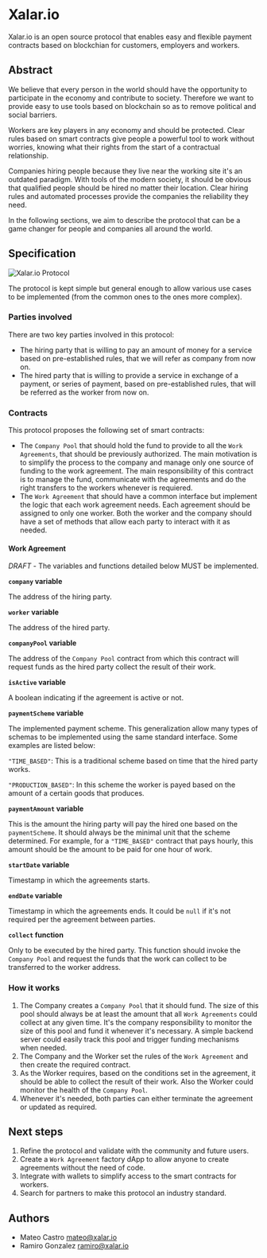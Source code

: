 # Xalar.io

Xalar.io is an open source protocol that enables easy and flexible payment contracts based on blockchian for customers, employers and workers.

## Abstract
We believe that every person in the world should have the opportunity to participate in the economy and contribute to society. Therefore we want to provide easy to use tools based on blockchain so as to remove political and social barriers.

Workers are key players in any economy and should be protected. Clear rules based on smart contracts give people a powerful tool to work without worries, knowing what their rights from the start of a contractual relationship.

Companies hiring people because they live near the working site it's an outdated paradigm. With tools of the modern society, it should be obvious that qualified people should be hired no matter their location. Clear hiring rules and automated processes provide the companies the reliability they need.

In the following sections, we aim to describe the protocol that can be a game changer for people and companies all around the world.

## Specification
![Xalar.io Protocol](https://res.cloudinary.com/vonpix-srl/image/upload/v1569770396/Alternativas_protocolo_o3y6hh.png "Protocol")

The protocol is kept simple but general enough to allow various use cases to be implemented (from the common ones to the ones more complex).

### Parties involved
There are two key parties involved in this protocol:
 - The hiring party that is willing to pay an amount of money for a service based on pre-established rules, that we will refer as company from now on.
 - The hired party that is willing to provide a service in exchange of a payment, or series of payment, based on pre-established rules, that will be referred as the worker from now on.

### Contracts
This protocol proposes the following set of smart contracts:
 - The `Company Pool` that should hold the fund to provide to all the `Work Agreements`, that should be previously authorized. The main motivation is to simplify the process to the company and manage only one source of funding to the work agreement. The main responsibility of this contract is to manage the fund, communicate with the agreements and do the right transfers to the workers whenever is requiered.
 - The `Work Agreement` that should have a common interface but implement the logic that each work agreement needs. Each agreement should be assigned to only one worker. Both the worker and the company should have a set of methods that allow each party to interact with it as needed.

 #### Work Agreement
*DRAFT* - The variables and functions detailed below MUST be implemented.

**`company` variable**

The address of the hiring party.

**`worker` variable**

The address of the hired party.

**`companyPool` variable**

The address of the `Company Pool` contract from which this contract will request funds as the hired party collect the result of their work.

**`isActive` variable**

A boolean indicating if the agreement is active or not.

**`paymentScheme` variable**

The implemented payment scheme. This generalization allow many types of schemas to be implemented using the same standard interface. Some examples are listed below:

`"TIME_BASED"`: This is a traditional scheme based on time that the hired party works.

`"PRODUCTION_BASED"`: In this scheme the worker is payed based on the amount of a certain goods that produces.

**`paymentAmount` variable**

This is the amount the hiring party will pay the hired one based on the `paymentScheme`. It should always be the minimal unit that the scheme determined. For example, for a `"TIME_BASED"` contract that pays hourly, this amount should be the amount to be paid for one hour of work.

**`startDate` variable**

Timestamp in which the agreements starts.

**`endDate` variable**

Timestamp in which the agreements ends. It could be `null` if it's not required per the agreement between parties.

**`collect` function**

Only to be executed by the hired party. This function should invoke the `Company Pool` and request the funds that the work can collect to be transferred to the worker address.


 ### How it works
 1. The Company creates a `Company Pool` that it should fund. The size of this pool should always be at least the amount that all `Work Agreements` could collect at any given time. It's the company responsibility to monitor the size of this pool and fund it whenever it's necessary. A simple backend server could easily track this pool and trigger funding mechanisms when needed.
 2. The Company and the Worker set the rules of the `Work Agreement` and then create the required contract.
 3. As the Worker requires, based on the conditions set in the agreement, it should be able to collect the result of their work. Also the Worker could monitor the health of the `Company Pool`.
 4. Whenever it's needed, both parties can either terminate the agreement or updated as required.


## Next steps
1. Refine the protocol and validate with the community and future users.
2. Create a `Work Agreement` factory dApp to allow anyone to create agreements without the need of code.
3. Integrate with wallets to simplify access to the smart contracts for workers.
4. Search for partners to make this protocol an industry standard.

## Authors
- Mateo Castro <mateo@xalar.io>
- Ramiro Gonzalez <ramiro@xalar.io>

